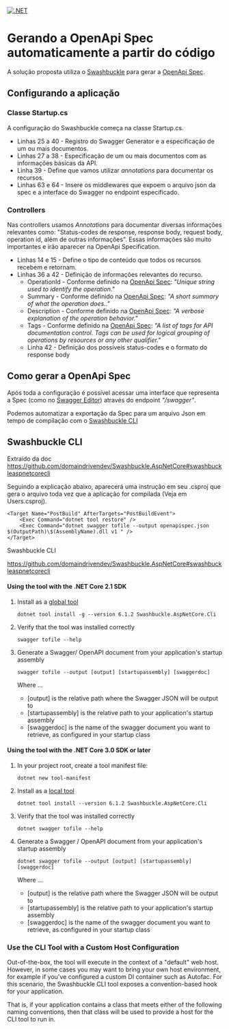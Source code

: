 [![.NET](https://github.com/vgrund/OpenAPI-Specification-Netcore5/actions/workflows/dotnet.yml/badge.svg?branch=master)](https://github.com/vgrund/OpenAPI-Specification-Netcore5/actions/workflows/dotnet.yml)

Gerando a OpenApi Spec automaticamente a partir do código
=========

A solução proposta utiliza o [Swashbuckle](https://github.com/domaindrivendev/Swashbuckle.AspNetCore) para gerar a 
[OpenApi Spec](https://spec.openapis.org/oas/v3.1.0).

Configurando a aplicação
-------------

### Classe Startup.cs

A configuração do Swashbuckle começa na classe Startup.cs.

* Linhas 25 a 40 - Registro do Swagger Generator e a especificação de um ou mais documentos.
* Linhas 27 a 38 - Especificação de um ou mais documentos com as informações básicas da API.
* Linha 39 - Define que vamos utilizar *annotations* para documentar os recursos.
* Linhas 63 e 64 - Insere os middlewares que expoem o arquivo json da spec e a interface do Swagger no endpoint especificado.

### Controllers

Nas controllers usamos *Annotations* para documentar diversas informações relevantes como: "Status-codes de response, response body, request body, operation id, além de outras informações". Essas informações são muito importantes e irão aparecer na OpenApi Specification.

* Linhas 14 e 15 - Define o tipo de conteúdo que todos os recursos recebem e retornam.
* Linhas 36 a 42 - Definição de informações relevantes do recurso.
  * OperationId - Conforme definido na [OpenApi Spec](https://spec.openapis.org/oas/v3.1.0): *"Unique string used to identify the operation."*
  * Summary - Conforme definido na [OpenApi Spec](https://spec.openapis.org/oas/v3.1.0): *"A short summary of what the operation does.."*
  * Description - Conforme definido na [OpenApi Spec](https://spec.openapis.org/oas/v3.1.0): *"A verbose explanation of the operation behavior."*
  * Tags - Conforme definido na [OpenApi Spec](https://spec.openapis.org/oas/v3.1.0): *"A list of tags for API documentation control. Tags can be used for logical grouping of operations by resources or any other qualifier."*
  * Linha 42 - Definição dos possíveis status-codes e o formato do response body

Como gerar a OpenApi Spec
-------------

Após toda a configuração é possível acessar uma interface que representa a Spec (como no [Swagger Editor](https://editor.swagger.io/)) através do endpoint *"/swagger"*.

Podemos automatizar a exportação da Spec para um arquivo Json em tempo de compilação com o [Swashbuckle CLI](https://github.com/domaindrivendev/Swashbuckle.AspNetCore#swashbuckleaspnetcorecli)

## Swashbuckle CLI
Extraído da doc https://github.com/domaindrivendev/Swashbuckle.AspNetCore#swashbuckleaspnetcorecli

Seguindo a explicação abaixo, aparecerá uma instrução em seu .csproj que gera o arquivo toda vez que a aplicação for compilada (Veja em Users.csproj).

```
<Target Name="PostBuild" AfterTargets="PostBuildEvent">
    <Exec Command="dotnet tool restore" />
    <Exec Command="dotnet swagger tofile --output openapispec.json $(OutputPath)\$(AssemblyName).dll v1 " />
</Target>
```


Swashbuckle CLI

https://github.com/domaindrivendev/Swashbuckle.AspNetCore#swashbuckleaspnetcorecli




#### Using the tool with the .NET Core 2.1 SDK

1. Install as a [global tool](https://docs.microsoft.com/en-us/dotnet/core/tools/global-tools#install-a-global-tool)

    ```
    dotnet tool install -g --version 6.1.2 Swashbuckle.AspNetCore.Cli
    ```

2. Verify that the tool was installed correctly

    ```
    swagger tofile --help
    ```

3. Generate a Swagger/ OpenAPI document from your application's startup assembly

	```
	swagger tofile --output [output] [startupassembly] [swaggerdoc]
	```

	Where ...
	* [output] is the relative path where the Swagger JSON will be output to
	* [startupassembly] is the relative path to your application's startup assembly
	* [swaggerdoc] is the name of the swagger document you want to retrieve, as configured in your startup class

#### Using the tool with the .NET Core 3.0 SDK or later

1. In your project root, create a tool manifest file:

    ```
    dotnet new tool-manifest
    ```

2. Install as a [local tool](https://docs.microsoft.com/en-us/dotnet/core/tools/global-tools#install-a-local-tool)

    ```
    dotnet tool install --version 6.1.2 Swashbuckle.AspNetCore.Cli
    ```

3. Verify that the tool was installed correctly

    ```
    dotnet swagger tofile --help
    ```

4. Generate a Swagger / OpenAPI document from your application's startup assembly

	```
	dotnet swagger tofile --output [output] [startupassembly] [swaggerdoc]
	```

	Where ...
	* [output] is the relative path where the Swagger JSON will be output to
	* [startupassembly] is the relative path to your application's startup assembly
	* [swaggerdoc] is the name of the swagger document you want to retrieve, as configured in your startup class

### Use the CLI Tool with a Custom Host Configuration

Out-of-the-box, the tool will execute in the context of a "default" web host. However, in some cases you may want to bring your own host environment, for example if you've configured a custom DI container such as Autofac. For this scenario, the Swashbuckle CLI tool exposes a convention-based hook for your application.

That is, if your application contains a class that meets either of the following naming conventions, then that class will be used to provide a host for the CLI tool to run in.
